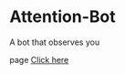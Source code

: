 # Attention-Bot
A bot that observes you

page <a href="https://vahsir7.github.io/Attention-Bot/"> Click here</a>
